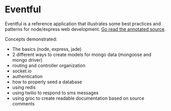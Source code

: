 # Eventful
Eventful is a reference application that illustrates some best practices and patterns for node/express web development.  [Go read the annotated source](http://eaappfoundry.github.com/eventful/).

Concepts demonstrated: 

+	The basics (node, express, jade)
+ 	2 different ways to create models for mongo data (mongoose and mongo driver)
+	routing and controller organization
+	socket.io
+	authentication
+	how to properly seed a database
+	using redis
+	using twilio to respond to sms messages
+	using groc to create readable documentation based on source comments


